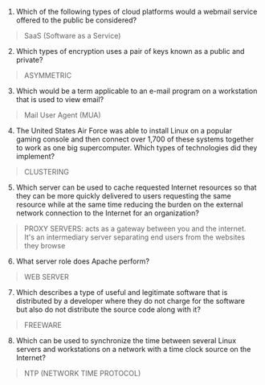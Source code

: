 1. Which of the following types of cloud platforms would a webmail service offered to the public be considered?                                
>SaaS (Software as a Service)
2. Which types of encryption uses a pair of keys known as a public and private?            
>ASYMMETRIC
3. Which would be a term applicable to an e-mail program on a workstation that is used to view email?    
> Mail User Agent (MUA)
4. The United States Air Force was able to install Linux on a popular gaming console and then connect over 1,700 of these systems together to work as one big supercomputer. Which types of technologies did they implement?   
>CLUSTERING
5. Which server can be used to cache requested Internet resources so that they can be more quickly delivered to users requesting the same resource while at the same time reducing the burden on the external network connection to the Internet for an organization?        
> PROXY SERVERS: acts as a gateway between you and the internet. It's an intermediary server separating end users from the websites they browse
6. What server role does Apache perform?    
> WEB SERVER
7. Which describes a type of useful and legitimate software that is distributed by a developer where they do not charge for the software but also do not distribute the source code along with it?        
> FREEWARE
8. Which can be used to synchronize the time between several Linux servers and workstations on a network with a time clock source on the Internet?   
> NTP (NETWORK TIME PROTOCOL)
